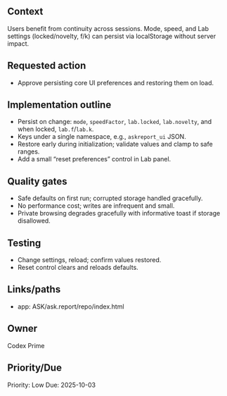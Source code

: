 ## Context
Users benefit from continuity across sessions. Mode, speed, and Lab settings (locked/novelty, f/k) can persist via localStorage without server impact.

## Requested action
- Approve persisting core UI preferences and restoring them on load.

## Implementation outline
- Persist on change: `mode`, `speedFactor`, `lab.locked`, `lab.novelty`, and when locked, `lab.f`/`lab.k`.
- Keys under a single namespace, e.g., `askreport_ui` JSON.
- Restore early during initialization; validate values and clamp to safe ranges.
- Add a small “reset preferences” control in Lab panel.

## Quality gates
- Safe defaults on first run; corrupted storage handled gracefully.
- No performance cost; writes are infrequent and small.
- Private browsing degrades gracefully with informative toast if storage disallowed.

## Testing
- Change settings, reload; confirm values restored.
- Reset control clears and reloads defaults.

## Links/paths
- app: ASK/ask.report/repo/index.html

## Owner
Codex Prime

## Priority/Due
Priority: Low
Due: 2025-10-03

